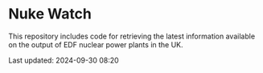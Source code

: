 # Nuke Watch

This repository includes code for retrieving the latest information available on the output of EDF nuclear power plants in the UK.

Last updated: 2024-09-30 08:20